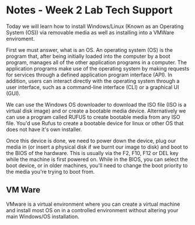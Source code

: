# Notes - Week 2 Lab Tech Support
Today we will learn how to install Windows/Linux (Known as an Operating System (OS)) via removable media as well as installing into a VMWare enviroment. </br>

First we must answer, what is an OS. An operating system (OS) is the program that, after being initially loaded into the computer by a boot program, manages all of the other application programs in a computer. The application programs make use of the operating system by making requests for services through a defined application program interface (API). In addition, users can interact directly with the operating system through a user interface, such as a command-line interface (CLI) or a graphical UI (GUI). 

We can use the Windows OS downloader to download the ISO file (ISO is a virtual disk image) and or create a bootable media device. Alternatively we can use a program called RUFUS to create bootable media from any ISO file. You'd use Rufus to create a bootable device for linux or other OS that does not have it's own installer.

Once this device is done, we need to power down the device, plug our media in (or insert a physical disk if we burnt our image to disk) and boot to the BIOS of the hardware. This is usually via the F2, F10, F12 or DEL key while the machine is first powered on. While in the BIOS, you can select the boot device, or in older machines, you'll need to change the boot priority to the media you're trying to boot from.

<!-- Screen shots and further installation information to come, while installing OS -->

## VM Ware

VMware is a virtual environment where you can create a virtual machine and install most OS on in a controlled environment without altering your main Windows/OS installation.

<!-- Screen shots and further installation information to come, while installing VMware -->
